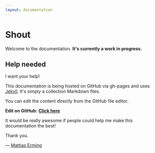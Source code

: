```yaml
---
layout: documentation
---
```


# Shout

Welcome to the documentation. __It's currently a work in progress.__

## Help needed

I want your help!

This documentation is being hosted on GitHub via gh-pages and uses [Jekyll](http://jekyllrb.com/).
It's simply a collection Markdown files.

You can edit the content directly from the GitHub file editor.

__Edit on GitHub:__
__[Click here](https://github.com/erming/shout-website/tree/gh-pages/_docs)__

It would be really awesome if people could help me make this documentation the best!

Thank you.

&mdash; [Mattias Erming](http://github.com/erming)
